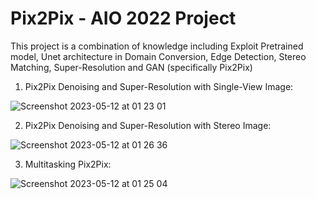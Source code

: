 # Pix2Pix - AIO 2022 Project
This project is a combination of knowledge including Exploit Pretrained model, Unet architecture in Domain Conversion, Edge Detection, Stereo Matching, Super-Resolution and GAN (specifically Pix2Pix) 

1. Pix2Pix Denoising and Super-Resolution with Single-View Image: 


![Screenshot 2023-05-12 at 01 23 01](https://github.com/TrungDS10/Pix2Pix/assets/72665487/9c36de44-fe96-4afd-a90f-c3d7be21e227)

2. Pix2Pix Denoising and Super-Resolution with Stereo Image:

![Screenshot 2023-05-12 at 01 26 36](https://github.com/TrungDS10/Pix2Pix/assets/72665487/0a41a0a5-1394-415e-898a-60b9218f4dd2)

3. Multitasking Pix2Pix:

![Screenshot 2023-05-12 at 01 25 04](https://github.com/TrungDS10/Pix2Pix/assets/72665487/5a81a708-455f-4d41-a783-4dd514e9cb57)
